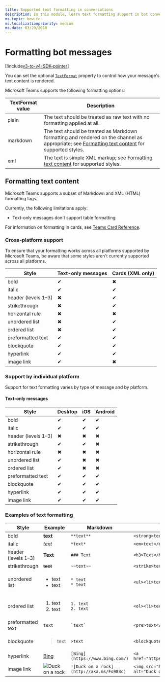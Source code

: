 ```yaml
---
title: Supported text formatting in conversations
description: In this module, learn text formatting support in bot conversations
ms.topic: how-to
ms.localizationpriority: medium
ms.date: 03/29/2018
---
```

# Formatting bot messages

[!include[v3-to-v4-SDK-pointer](~/includes/v3-to-v4-pointer-bots.md)]

You can set the optional [`TextFormat`](/bot-framework/dotnet/bot-builder-dotnet-create-messages#customizing-a-message) property to control how your message's text content is rendered.

Microsoft Teams supports the following formatting options:

| TextFormat value | Description |
| --- | --- |
| plain | The text should be treated as raw text with no formatting applied at all. |
| markdown | The text should be treated as Markdown formatting and rendered on the channel as appropriate; see [Formatting text content](#formatting-text-content) for supported styles. |
| xml | The text is simple XML markup; see [Formatting text content](#formatting-text-content) for supported styles. |

## Formatting text content

Microsoft Teams supports a subset of Markdown and XML (HTML) formatting tags.

Currently, the following limitations apply:

* Text-only messages don't support table formatting

For information on formatting in cards, see [Teams Card Reference](~/task-modules-and-cards/cards/cards-reference.md).

### Cross-platform support

To ensure that your formatting works across all platforms supported by Microsoft Teams, be aware that some styles aren't currently supported across all platforms.

| Style                     | Text-only messages | Cards (XML only) |
|---------------------------|--------------------|------------------|
| bold                      | ✔                  | ✖                |
| italic                    | ✔                  | ✔                |
| header (levels 1&ndash;3) | ✖                  | ✔                |
| strikethrough             | ✖                  | ✔                |
| horizontal rule           | ✖                  | ✖                |
| unordered list            | ✖                  | ✔                |
| ordered list              | ✖                  | ✔                |
| preformatted text         | ✔                  | ✔                |
| blockquote                | ✔                  | ✔                |
| hyperlink                 | ✔                  | ✔                |
| image link                | ✔                  | ✖                |

### Support by individual platform

Support for text formatting varies by type of message and by platform.

#### Text-only messages

| Style                     | Desktop | iOS | Android |
|---------------------------|---------|-----|---------|
| bold                      | ✔       | ✔   | ✔       |
| italic                    | ✔       | ✔   | ✔       |
| header (levels 1&ndash;3) | ✖       | ✖   | ✖       |
| strikethrough             | ✔       | ✔   | ✖       |
| horizontal rule           | ✖       | ✖   | ✖       |
| unordered list            | ✔       | ✖   | ✖       |
| ordered list              | ✔       | ✖   | ✖       |
| preformatted text         | ✔       | ✔   | ✔       |
| blockquote                | ✔       | ✔   | ✔       |
| hyperlink                 | ✔       | ✔   | ✔       |
| image link                | ✔       | ✔   | ✔       |

### Examples of text formatting

| Style | Example | Markdown | XML (HTML) |
| --- | --- | --- | --- |
| bold | **text** | `**text**` | `<strong>text</strong>` |
| italic | *text* | `*text*` | `<em>text</em>` |
| header (levels 1&ndash;3) | **Text** | `### Text` | `<h3>Text</h3>` |
| strikethrough | ~~text~~ | `~~text~~` | `<strike>text</strike>` |
| unordered list | <ul><li>text</li><li>text</li></ul> | `* text`<br>`* text` | `<ul><li>text</li><li>text</li></ul>` |
| ordered list | <ol><li>text</li><li>text</li></ol> | `1. text`<br>`2. text` | `<ol><li>text</li><li>text</li></ol>` |
| preformatted text | `text` | `` `text` `` | `<pre>text</pre>` |
| blockquote | <blockquote>text</blockquote> | `>text` | `<blockquote>text</blockquote>` |
| hyperlink | [Bing](https://www.bing.com/) | `[Bing](https://www.bing.com/)` | `<a href="https://www.bing.com/">Bing</a>` |
| image link | <img src="https://aka.ms/Fo983c" alt="Duck on a rock"></img> | `![Duck on a rock](http://aka.ms/Fo983c)` | `<img src="https://aka.ms/Fo983c" alt="Duck on a rock"></img>` |
